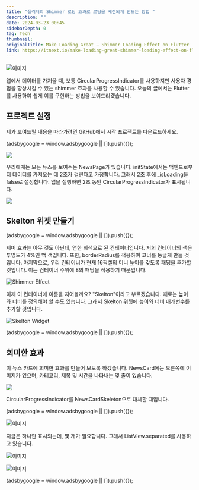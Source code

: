 ```yaml
---
title: "플러터의 Shimmer 로딩 효과로 로딩을 세련되게 만드는 방법 "
description: ""
date: 2024-03-23 00:45
sidebarDepth: 0
tag: Tech
thumbnail:
originalTitle: Make Loading Great — Shimmer Loading Effect on Flutter
link: https://itnext.io/make-loading-great-shimmer-loading-effect-on-flutter-9938facb3aae
---
```


![이미지](./img/Make-Loading-Great-—-Shimmer-Loading-Effect-on-Flutter_0.png)

앱에서 데이터를 가져올 때, 보통 CircularProgressIndicator를 사용하지만 사용자 경험을 향상시킬 수 있는 shimmer 효과를 사용할 수 있습니다. 오늘의 글에서는 Flutter를 사용하여 쉽게 이를 구현하는 방법을 보여드리겠습니다.

## 프로젝트 설정

제가 보여드릴 내용을 따라가려면 GitHub에서 시작 프로젝트를 다운로드하세요.

<!-- ui-log 수평형 -->

<ins class="adsbygoogle"
      style="display:block"
      data-ad-client="ca-pub-4877378276818686"
      data-ad-slot="9743150776"
      data-ad-format="auto"
      data-full-width-responsive="true"></ins>
<component is="script">
(adsbygoogle = window.adsbygoogle || []).push({});
</component>

<img src="./img/Make-Loading-Great-—-Shimmer-Loading-Effect-on-Flutter_1.png" />

우리에게는 모든 뉴스를 보여주는 NewsPage가 있습니다. initState에서는 백엔드로부터 데이터를 가져오는 데 2초가 걸린다고 가정합니다. 그래서 2초 후에 \_isLoading을 false로 설정합니다. 앱을 실행하면 2초 동안 CircularProgressIndicator가 표시됩니다.

<img src="https://miro.medium.com/v2/resize:fit:1400/1*FolQpcN9h4gyhPIq9BrMiw.gif" />

## Skelton 위젯 만들기

<!-- ui-log 수평형 -->

<ins class="adsbygoogle"
      style="display:block"
      data-ad-client="ca-pub-4877378276818686"
      data-ad-slot="9743150776"
      data-ad-format="auto"
      data-full-width-responsive="true"></ins>
<component is="script">
(adsbygoogle = window.adsbygoogle || []).push({});
</component>

셰머 효과는 아무 것도 아닌데, 연한 회색으로 된 컨테이너입니다. 저희 컨테이너의 색은 투명도가 4%인 백 색입니다. 또한, borderRadius를 적용하여 코너를 둥글게 만들 것입니다. 마지막으로, 우리 컨테이너가 현재 16픽셀의 미니 높이를 갖도록 패딩을 추가할 것입니다. 이는 컨테이너 주위에 8의 패딩을 적용하기 때문입니다.

![Shimmer Effect](./img/Make-Loading-Great-—-Shimmer-Loading-Effect-on-Flutter_3.png)

이제 이 컨테이너에 이름을 지어볼까요? "Skelton"이라고 부르겠습니다. 때로는 높이와 너비를 정의해야 할 수도 있습니다. 그래서 Skelton 위젯에 높이와 너비 매개변수를 추가할 것입니다.

![Skelton Widget](./img/Make-Loading-Great-—-Shimmer-Loading-Effect-on-Flutter_4.png)

<!-- ui-log 수평형 -->

<ins class="adsbygoogle"
      style="display:block"
      data-ad-client="ca-pub-4877378276818686"
      data-ad-slot="9743150776"
      data-ad-format="auto"
      data-full-width-responsive="true"></ins>
<component is="script">
(adsbygoogle = window.adsbygoogle || []).push({});
</component>

## 희미한 효과

이 뉴스 카드에 희미한 효과를 만들어 보도록 하겠습니다. NewsCard에는 오른쪽에 이미지가 있으며, 카테고리, 제목 및 시간을 나타내는 몇 줄이 있습니다.

<img src="./img/Make-Loading-Great-—-Shimmer-Loading-Effect-on-Flutter_5.png" />

CircularProgressIndicator를 NewsCardSkeleton으로 대체할 때입니다.

<!-- ui-log 수평형 -->

<ins class="adsbygoogle"
      style="display:block"
      data-ad-client="ca-pub-4877378276818686"
      data-ad-slot="9743150776"
      data-ad-format="auto"
      data-full-width-responsive="true"></ins>
<component is="script">
(adsbygoogle = window.adsbygoogle || []).push({});
</component>

![이미지](./img/Make-Loading-Great-—-Shimmer-Loading-Effect-on-Flutter_6.png)

지금은 하나만 표시되는데, 몇 개가 필요합니다. 그래서 ListView.separated를 사용하고 있습니다.

![이미지](./img/Make-Loading-Great-—-Shimmer-Loading-Effect-on-Flutter_7.png)

![이미지](https://miro.medium.com/v2/resize:fit:1400/1*cCLQ2W1gGrKNADYXh9UE_A.gif)

<!-- ui-log 수평형 -->

<ins class="adsbygoogle"
      style="display:block"
      data-ad-client="ca-pub-4877378276818686"
      data-ad-slot="9743150776"
      data-ad-format="auto"
      data-full-width-responsive="true"></ins>
<component is="script">
(adsbygoogle = window.adsbygoogle || []).push({});
</component>
